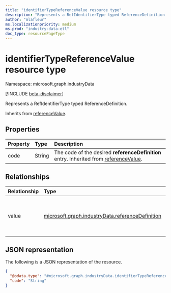 ```yaml
---
title: "identifierTypeReferenceValue resource type"
description: "Represents a RefIdentifierType typed ReferenceDefinition."
author: "mlafleur"
ms.localizationpriority: medium
ms.prod: "industry-data-etl"
doc_type: resourcePageType
---
```


# identifierTypeReferenceValue resource type

Namespace: microsoft.graph.industryData

[!INCLUDE [beta-disclaimer](../../includes/beta-disclaimer.md)]

Represents a RefIdentifierType typed ReferenceDefinition.

Inherits from [referenceValue](industrydata-referencevalue.md).

## Properties

| Property | Type   | Description                                                                                                             |
| :------- | :----- | :---------------------------------------------------------------------------------------------------------------------- |
| code     | String | The code of the desired **referenceDefinition** entry. Inherited from [referenceValue](industrydata-referencevalue.md). |

## Relationships

| Relationship | Type                                                       | Description                                                                                                            |
| :----------- | :--------------------------------------------------------- | :--------------------------------------------------------------------------------------------------------------------- |
| value        | [microsoft.graph.industryData.referenceDefinition](industrydata-referencedefinition.md) | Reference to the bound **referenceDefinition** entity. Inherited from [referenceValue](industrydata-referencevalue.md) |

## JSON representation

The following is a JSON representation of the resource.

<!-- {
  "blockType": "resource",
  "@odata.type": "microsoft.graph.industryData.identifierTypeReferenceValue"
}
-->

```json
{
  "@odata.type": "#microsoft.graph.industryData.identifierTypeReferenceValue",
  "code": "String"
}
```
